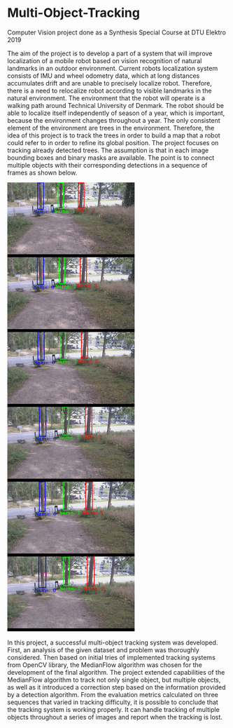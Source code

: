 # Multi-Object-Tracking
Computer Vision project done as a Synthesis Special Course at DTU Elektro 2019

The aim of the project is to develop a part of a system that will improve localization of a mobile robot based on vision recognition of natural landmarks in an outdoor environment. Current robots localization system consists of IMU and wheel odometry data, which at long distances accumulates drift and are unable to precisely localize robot. Therefore, there is a need to relocalize robot according to visible landmarks in the natural environment. The environment that the robot will operate is a walking path around Technical University of Denmark. The robot should be able to localize itself independently of season of a year, which is important, because the environment changes throughout a year. The only consistent element of the environment are trees in the environment. Therefore, the idea of this project is to track the trees in order to build a map that a robot could refer to in order to refine its global position. The project focuses on tracking already detected trees. The assumption is that in each image bounding boxes and binary masks are available. The point is to connect multiple objects with their corresponding detections in a sequence of frames as shown below.

![alt text](https://raw.githubusercontent.com/mikpat/Multi-Object-Tracking/Master/Example_imgs/seq1.jpg)

In this project, a successful multi-object tracking system was developed. First, an analysis of the given dataset and problem was thoroughly considered. Then based on initial tries of implemented tracking systems from OpenCV library, the MedianFlow algorithm was chosen for the development of the final algorithm. The project extended capabilities of the MedianFlow algorithm to track not only single object, but multiple objects, as well as it introduced a correction step based on the information provided by a detection algorithm. From the evaluation metrics calculated on three sequences that varied in tracking difficulty, it is possible to conclude that the tracking system is working properly. It can handle tracking of multiple objects throughout a series of images and report when the tracking is lost.
